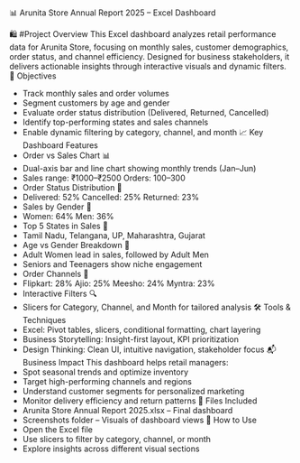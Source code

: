 📊 Arunita Store Annual Report 2025 – Excel Dashboard

🛍️ #Project Overview
This Excel dashboard analyzes retail performance data for Arunita Store, focusing on monthly sales, customer demographics, order status, and channel efficiency. Designed for business stakeholders, it delivers actionable insights through interactive visuals and dynamic filters.
🎯 Objectives
- Track monthly sales and order volumes
- Segment customers by age and gender
- Evaluate order status distribution (Delivered, Returned, Cancelled)
- Identify top-performing states and sales channels
- Enable dynamic filtering by category, channel, and month
📈 Key Dashboard Features
- Order vs Sales Chart 📊
- Dual-axis bar and line chart showing monthly trends (Jan–Jun)
- Sales range: ₹1000–₹2500  Orders: 100–300
- Order Status Distribution 🍕
- Delivered: 52%  Cancelled: 25%  Returned: 23%
- Sales by Gender 🍕
- Women: 64%  Men: 36%
- Top 5 States in Sales 📍
- Tamil Nadu, Telangana, UP, Maharashtra, Gujarat
- Age vs Gender Breakdown 👥
- Adult Women lead in sales, followed by Adult Men
- Seniors and Teenagers show niche engagement
- Order Channels 🍕
- Flipkart: 28%  Ajio: 25%  Meesho: 24%  Myntra: 23%
- Interactive Filters 🔍
- Slicers for Category, Channel, and Month for tailored analysis
🛠️ Tools & Techniques
- Excel: Pivot tables, slicers, conditional formatting, chart layering
- Business Storytelling: Insight-first layout, KPI prioritization
- Design Thinking: Clean UI, intuitive navigation, stakeholder focus
📬 Business Impact
This dashboard helps retail managers:
- Spot seasonal trends and optimize inventory
- Target high-performing channels and regions
- Understand customer segments for personalized marketing
- Monitor delivery efficiency and return patterns
📁 Files Included
- Arunita Store Annual Report 2025.xlsx – Final dashboard
- Screenshots folder – Visuals of dashboard views
🚀 How to Use
- Open the Excel file
- Use slicers to filter by category, channel, or month
- Explore insights across different visual sections



